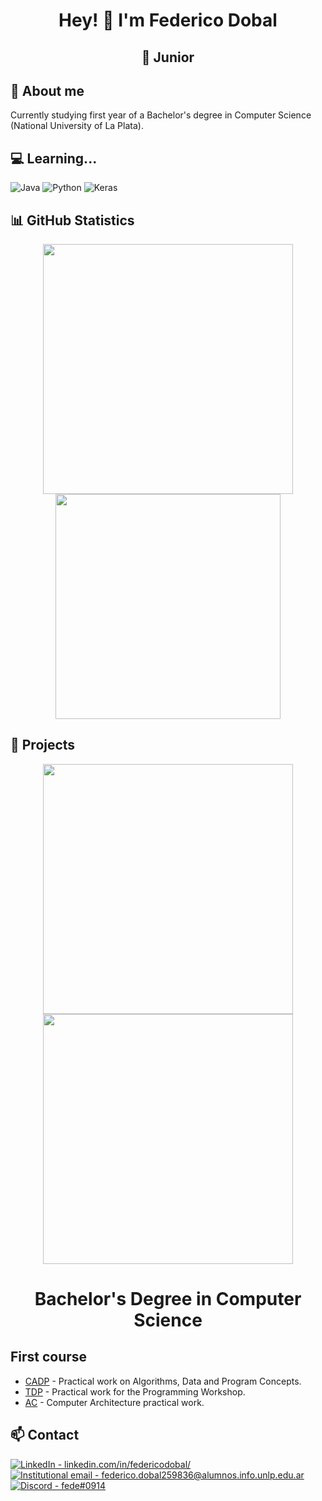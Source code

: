 <h1 align=center>Hey! 👋 I'm Federico Dobal</h1>
<h2 align=center>🥉 Junior</h2>

## 🚀 About me
Currently studying first year of a Bachelor's degree in Computer Science (National University of La Plata).

## 💻 Learning...
![Java](https://img.shields.io/badge/java-%23ED8B00.svg?style=for-the-badge&logo=openjdk&logoColor=white)
![Python](https://img.shields.io/badge/python-3670A0?style=for-the-badge&logo=python&logoColor=ffdd54)
![Keras](https://img.shields.io/badge/Keras-%23D00000.svg?style=for-the-badge&logo=Keras&logoColor=white)

## 📊 GitHub Statistics
<div align=center>
    <img width="400" src="https://github-readme-stats.vercel.app/api?username=fdDbl&show_icons=true&theme=dracula">
    <img width="360" src="https://github-readme-stats.vercel.app/api/top-langs/?username=fdDbl&layout=compact&theme=dracula">
</div> 

## 🌟 Projects
<div align=center>
    <a href="https://github.com/fdDbl/Facultad"><img width="400" src="https://github-readme-stats.vercel.app/api/pin/?username=fdDbl&repo=Facultad&cache_seconds=86401&theme=dracula"></a>
    <a href="https://github.com/fdDbl/logicaCircuitos"><img width="400" src="https://github-readme-stats.vercel.app/api/pin/?username=fdDbl&repo=logicaCircuitos&cache_seconds=86401&theme=dracula"></a>
</div> 

<h1 align=center>Bachelor's Degree in Computer Science</h1>
<h2>First course</h2>

- [CADP](https://github.com/fdDbl/Facultad/tree/master/1er%20a%C3%B1o/CADP) - Practical work on Algorithms, Data and Program Concepts.
- [TDP](https://github.com/fdDbl/Facultad/tree/master/1er%20a%C3%B1o/TDP) - Practical work for the Programming Workshop.
- [AC](https://github.com/fdDbl/Facultad/tree/master/1er%20a%C3%B1o/AC) - Computer Architecture practical work.

## 📫 Contact

<a href="https://www.linkedin.com/in/federicodobal/"><img src="https://img.shields.io/badge/LinkedIn-linkedin.com%2Fin%2Ffedericodobal%2F-0e76a8?style=for-the-badge&logo=linkedin&logoColor=FFFFFF" alt="LinkedIn - linkedin.com/in/federicodobal/"></a>
<br>
<a href="mailto:federico.dobal259836@alumnos.info.unlp.edu.ar"><img src="https://img.shields.io/badge/Institutional_email-federico.dobal259836%40alumnos.info.unlp.edu.ar-d14836?style=for-the-badge&logo=gmail&logoColor=FFFFFF" alt="Institutional email - federico.dobal259836@alumnos.info.unlp.edu.ar"></a>
<br>
<a href="https://discord.com/users/534757212149776395"><img src="https://img.shields.io/badge/Discord-fede%230914-5865F2?style=for-the-badge&logo=discord&logoColor=FFFFFF" alt="Discord - fede#0914"></a>
